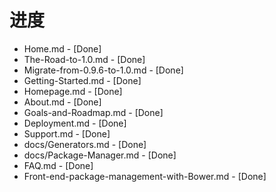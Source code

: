 # 进度

* Home.md - [Done]
* The-Road-to-1.0.md - [Done]
* Migrate-from-0.9.6-to-1.0.md - [Done]
* Getting-Started.md - [Done]
* Homepage.md - [Done]
* About.md - [Done]
* Goals-and-Roadmap.md - [Done]
* Deployment.md - [Done]
* Support.md - [Done]
* docs/Generators.md - [Done]
* docs/Package-Manager.md - [Done]
* FAQ.md - [Done]
* Front-end-package-management-with-Bower.md - [Done]
